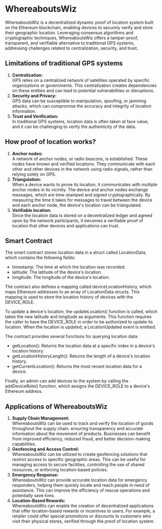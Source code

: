 # WhereaboutsWiz
WhereaboutsWiz is a decentralized dynamic proof of location system built on the Ethereum blockchain, enabling devices to securely verify and store their geographic location. Leveraging consensus algorithms and cryptographic techniques, WhereaboutsWiz offers a tamper-proof, transparent, and verifiable alternative to traditional GPS systems, addressing challenges related to centralization, security, and trust.

## Limitations of traditional GPS systems
1. **Centralization:** <br> GPS relies on a centralized network of satellites operated by specific organizations or governments. This centralization creates dependencies on these entities and can lead to potential vulnerabilities or disruptions.
2. **Security and Privacy:** <br> GPS data can be susceptible to manipulation, spoofing, or jamming attacks, which can compromise the accuracy and integrity of location information. 
3. **Trust and Verification:** <br> In traditional GPS systems, location data is often taken at face value, and it can be challenging to verify the authenticity of the data.

## How proof of location works?
1. **Anchor nodes:** <br> A network of anchor nodes, or radio beacons, is established. These nodes have known and verified locations. They communicate with each other and other devices in the network using radio signals, rather than relying solely on GPS.
2. **Triangulation:** <br> When a device wants to prove its location, it communicates with multiple anchor nodes in its vicinity. The device and anchor nodes exchange messages, which are time-stamped and signed cryptographically. By measuring the time it takes for messages to travel between the device and each anchor node, the device's location can be triangulated.
3. **Verifiable location:** <br> Since the location data is stored on a decentralized ledger and agreed upon by the network participants, it becomes a verifiable proof of location that other devices and applications can trust.

## Smart Contract
The smart contract stores location data in a struct called LocationData, which contains the following fields:
* timestamp: The time at which the location was recorded.
* latitude: The latitude of the device's location.
* longitude: The longitude of the device's location.

The contract also defines a mapping called deviceLocationHistory, which maps Ethereum addresses to an array of LocationData structs. This mapping is used to store the location history of devices with the DEVICE_ROLE.

To update a device's location, the updateLocation() function is called, which takes the new latitude and longitude as arguments. This function requires the caller to have the DEVICE_ROLE in order to be authorized to update its location. When the location is updated, a LocationUpdated event is emitted.

The contract provides several functions for querying location data:
* getLocation(): Returns the location data at a specific index in a device's location history.
* getLocationHistoryLength(): Returns the length of a device's location history.
* getCurrentLocation(): Returns the most recent location data for a device.

Finally, an admin can add devices to the system by calling the addDeviceRole() function, which assigns the DEVICE_ROLE to a device's Ethereum address.

## Applications of WhereaboutsWiz
1. **Supply Chain Management:** <br> WhereaboutsWiz can be used to track and verify the location of goods throughout the supply chain, ensuring transparency and accurate information about the movement of products. Businesses can benefit from improved efficiency, reduced fraud, and better decision-making capabilities.
2. **Geofencing and Access Control:** <br> WhereaboutsWiz can be utilized to create geofencing solutions that restrict access to specific geographic areas. This can be useful for managing access to secure facilities, controlling the use of shared resources, or enforcing location-based policies.
3. **Emergency Response:** <br> WhereaboutsWiz can provide accurate location data for emergency responders, helping them quickly locate and reach people in need of assistance. This can improve the efficiency of rescue operations and potentially save lives.
4. **Location-Based Rewards:** <br> WhereaboutsWiz can enable the creation of decentralized applications that offer location-based rewards or incentives to users. For example, a retailer could offer special promotions or discounts to customers who visit their physical stores, verified through the proof of location system.
